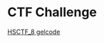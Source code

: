 # CTF Challenge
[HSCTF_8 gelcode](https://github.com/mito753/CTF/tree/main/2021/HSCTF_8/Pwn_gelcode)
